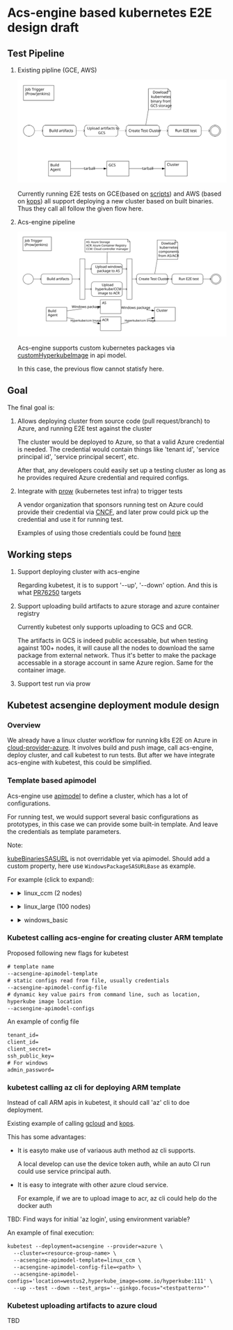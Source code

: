 # Acs-engine based kubernetes E2E design draft

## Test Pipeline

1. Existing pipline (GCE, AWS)

    ![existing](artifacts/1.svg)

    Currently running E2E tests on
    GCE(based on [scripts](https://github.com/kubernetes/kubernetes/tree/master/cluster/gce)) and AWS (based on [kops](https://github.com/kubernetes/kops)) all support deploying a new cluster based on built binaries. Thus they call all follow the given flow here.



1. Acs-engine pipeline

    ![acs-engine](artifacts/2.svg)

    Acs-engine supports custom kubernetes packages via [customHyperkubeImage](https://github.com/Azure/acs-engine/blob/v0.16.0/docs/kubernetes/k8s-developers.md) in api model.

    In this case, the previous flow cannot statisfy here.


## Goal
The final goal is:

1. Allows deploying cluster from source code (pull request/branch) to Azure, and running E2E test against the cluster

    The cluster would be deployed to Azure, so that a valid Azure credential is needed. The credential would contain things like 'tenant id', 'service principal id', 'service principal secert', etc.

    After that, any developers could easily set up a testing cluster as long as he provides required Azure credential and required configs.

1. Integrate with [prow](https://github.com/kubernetes/test-infra/tree/master/prow) (kubernetes test infra) to trigger tests

    A vendor organization that sponsors running test on Azure could provide their credential via [CNCF](https://github.com/kubernetes/test-infra/issues/7475#issuecomment-380281811), and later prow could pick up the credential and use it for running test.

    Examples of using those credentials could be found [here](https://github.com/kubernetes/test-infra/blob/master/prow/config.yaml#L276)


## Working steps

1. Support deploying cluster with acs-engine

    Regarding kubetest, it is to support '--up', '--down' option. And this is what [PR76250](https://github.com/kubernetes/test-infra/pull/7625) targets

1. Support uploading build artifacts to azure storage and azure container registry

    Currently kubetest only supports uploading to GCS and GCR.

    The artifacts in GCS is indeed public accessable, but when testing against 100+ nodes, it will cause all the nodes to download the same package from external network. Thus it's better to make the package accessable in a storage account in same Azure region. Same for the container image.

1. Support test run via prow

## Kubetest acsengine deployment module design

### Overview
We already have a linux cluster workflow for running k8s E2E on Azure in [cloud-provider-azure](https://github.com/kubernetes/cloud-provider-azure/blob/master/docs/e2e-tests.md). It involves build and push image, call acs-engine, deploy cluster, and call kubetest to run tests. But after we have integrate acs-engine with kubetest, this could be simplified.

### Template based apimodel
Acs-engine use [apimodel](https://github.com/Azure/acs-engine/blob/master/docs/clusterdefinition.md) to define a cluster, which has a lot of configurations.

For running test, we would support several basic configurations as prototypes, in this case we can provide some built-in template. And leave the credentials as template parameters.


Note:

[kubeBinariesSASURL](https://github.com/Azure/acs-engine/blob/c8654c3b874c15462e25babc7a8e25c2e748d75e/pkg/acsengine/engine.go#L845) is not overridable yet via apimodel. Should add a custom property, here use `WindowsPackageSASURLBase` as example.


For example (click to expand):
- <details><summary>linux_ccm (2 nodes)</summary>

    ```json
    {
        "apiVersion": "vlabs",
        "location": "{{.location}}",
        "properties": {
            "orchestratorProfile": {
                "orchestratorType": "Kubernetes",
                "orchestratorRelease": "1.10",
                "kubernetesConfig": {
                    "useCloudControllerManager": true,
                    "customCcmImage": "{{.customCcmImage}}"
                }
            },
            "masterProfile": {
                "count": 1,
                "vmSize": "Standard_F2",
                "dnsPrefix": "{{.dnsPrefix}}"
            },
            "agentPoolProfiles": [
                {
                    "name": "agentpool1",
                    "count": 2,
                    "vmSize": "Standard_F2",
                    "availabilityProfile": "AvailabilitySet",
                    "storageProfile": "ManagedDisks"
                }
            ],
            "linuxProfile": {
                "adminUsername": "k8s-ci",
                "ssh": {
                    "publicKeys": [
                        {
                            "keyData": "{{.keyData}}"
                        }
                    ]
                }
            },
            "servicePrincipalProfile": {
                "clientID": "{{.clientID}}",
                "secret": "{{.secret}}"
            }
        }
    }
    ```
</details>

- <details><summary>linux_large (100 nodes)</summary>

    ```json
    {
        "apiVersion": "vlabs",
        "location": "{{.location}}",
        "properties": {
            "orchestratorProfile": {
                "orchestratorType": "Kubernetes",
                "orchestratorRelease": "1.10"
            },
            "masterProfile": {
                "count": 5,
                "vmSize": "Standard_F2",
                "dnsPrefix": "{{.dnsPrefix}}"
            },
            "agentPoolProfiles": [
                {
                    "name": "agentpool1",
                    "count": 100,
                    "vmSize": "Standard_F2",
                    "availabilityProfile": "AvailabilitySet",
                    "storageProfile": "ManagedDisks"
                }
            ],
            "linuxProfile": {
                "adminUsername": "k8s-ci",
                "ssh": {
                    "publicKeys": [
                        {
                            "keyData": "{{.keyData}}"
                        }
                    ]
                }
            },
            "servicePrincipalProfile": {
                "clientID": "{{.clientID}}",
                "secret": "{{.secret}}"
            }
        }
    }
    ```
</details>

- <details><summary>windows_basic</summary>

    ```json
    {
        "apiVersion": "vlabs",
        "location": "{{.location}}",
        "properties": {
            "orchestratorProfile": {
                "orchestratorType": "Kubernetes",
                "orchestratorRelease": "1.9",
                "kubernetesConfig": {
                    "useCloudControllerManager": true,
                    "WindowsPackageSASURLBase": "{{.winzipbase}}"
                }
            },
            "masterProfile": {
                "count": 1,
                "vmSize": "Standard_F2",
                "dnsPrefix": "{{.dnsPrefix}}"
            },
            "agentPoolProfiles": [
                {
                    "name": "agentpool1",
                    "count": 2,
                    "vmSize": "Standard_F2",
                    "availabilityProfile": "AvailabilitySet",
                    "storageProfile": "ManagedDisks",
                    "osType": "Windows"
                }
            ],
            "windowsProfile": {
                "adminUsername": "k8s-ci",
                "adminPassword": "{{.adminPassword}}"
            },
            "linuxProfile": {
                "adminUsername": "k8s-ci",
                "ssh": {
                    "publicKeys": [
                        {
                            "keyData": "{{.keyData}}"
                        }
                    ]
                }
            },
            "servicePrincipalProfile": {
                "clientID": "{{.clientID}}",
                "secret": "{{.secret}}"
            }
        }
    }
    ```
</details>

### Kubetest calling acs-engine for creating cluster ARM template

Proposed following new flags for kubetest
```
# template name
--acsengine-apimodel-template
# static configs read from file, usually credentials
--acsengine-apimodel-config-file
# dynamic key value pairs from command line, such as location, hyperkube image location
--acsengine-apimodel-configs
```

An example of config file
```
tenant_id=
client_id=
client_secret=
ssh_public_key=
# For windows
admin_password=
```

### kubetest calling az cli for deploying ARM template

Instead of call ARM apis in kubetest, it should call 'az' cli to doe deployment.

Existing example of calling [gcloud](https://github.com/kubernetes/test-infra/blob/master/kubetest/gke.go#L341) and [kops](https://github.com/kubernetes/test-infra/blob/master/kubetest/kops.go#L404).


This has some advantages:

- It is easyto  make use of variaous auth method az cli supports.

  A local develop can use the device token auth, while an auto CI run could use service principal auth.
- It is easy to integrate with other azure cloud service.

  For example, if we are to upload image to acr, az cli could help do the docker auth



TBD: Find ways for initial 'az login', using environment variable?

An example of final execution:
```
kubetest --deployment=acsengine --provider=azure \
  --cluster=<resource-group-name> \
  --acsengine-apimodel-template=linux_ccm \
  --acsengine-apimodel-config-file=<path> \
  --acsengine-apimodel-configs='location=westus2,hyperkube_image=some.io/hyperkube:111' \
  --up --test --down --test_args='--ginkgo.focus="<testpattern>"'
```

### Kubetest uploading artifacts to azure cloud
TBD

